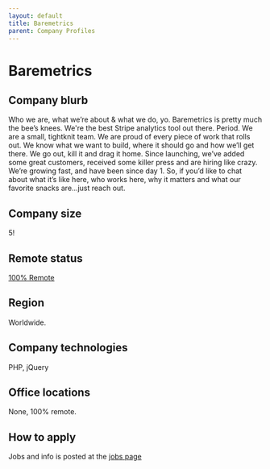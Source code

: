 ```yaml
---
layout: default
title: Baremetrics
parent: Company Profiles
---
```


# Baremetrics

## Company blurb

Who we are, what we’re about & what we do, yo. Baremetrics is pretty much the bee’s knees. We're the best Stripe analytics tool out there. Period.
We are a small, tightknit team. We are proud of every piece of work that rolls out. We know what we want to build, where it should go and how we’ll get there. We go out, kill it and drag it home.
Since launching, we’ve added some great customers, received some killer press and are hiring like crazy. We’re growing fast, and have been since day 1. So, if you’d like to chat about what it’s like here, who works here, why it matters and what our favorite snacks are...just reach out.

## Company size

5!

## Remote status

[100% Remote](https://baremetrics.com/jobs)

## Region

Worldwide.

## Company technologies

PHP, jQuery

## Office locations

None, 100% remote.

## How to apply

Jobs and info is posted at the [jobs page](https://baremetrics.com/jobs)
